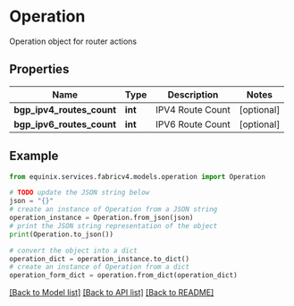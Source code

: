 # Operation

Operation object for router actions

## Properties

Name | Type | Description | Notes
------------ | ------------- | ------------- | -------------
**bgp_ipv4_routes_count** | **int** | IPV4 Route Count | [optional] 
**bgp_ipv6_routes_count** | **int** | IPV6 Route Count | [optional] 

## Example

```python
from equinix.services.fabricv4.models.operation import Operation

# TODO update the JSON string below
json = "{}"
# create an instance of Operation from a JSON string
operation_instance = Operation.from_json(json)
# print the JSON string representation of the object
print(Operation.to_json())

# convert the object into a dict
operation_dict = operation_instance.to_dict()
# create an instance of Operation from a dict
operation_form_dict = operation.from_dict(operation_dict)
```
[[Back to Model list]](../README.md#documentation-for-models) [[Back to API list]](../README.md#documentation-for-api-endpoints) [[Back to README]](../README.md)


